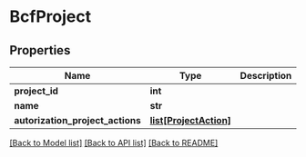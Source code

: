 # BcfProject

## Properties
Name | Type | Description | Notes
------------ | ------------- | ------------- | -------------
**project_id** | **int** |  | [optional] 
**name** | **str** |  | 
**autorization_project_actions** | [**list[ProjectAction]**](ProjectAction.md) |  | [optional] 

[[Back to Model list]](../README.md#documentation-for-models) [[Back to API list]](../README.md#documentation-for-api-endpoints) [[Back to README]](../README.md)


